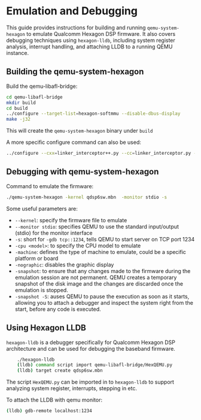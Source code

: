 # Emulation and Debugging

This guide provides instructions for building and running `qemu-system-hexagon` to emulate Qualcomm Hexagon DSP firmware. It also covers debugging techniques using `hexagon-lldb`, including system register analysis, interrupt handling, and attaching LLDB to a running QEMU instance. 

## Building the qemu-system-hexagon
Build the qemu-libafl-bridge:
```bash
cd qemu-libafl-bridge
mkdir build
cd build
../configure --target-list=hexagon-softmmu --disable-dbus-display
make -j32
```
This will create the `qemu-system-hexagon` binary under `build`

A more specific configure command can also be used:
```bash
../configure --cxx=linker_interceptor++.py --cc=linker_interceptor.py --as-shared-lib --target-list=hexagon-softmmu --disable-slirp --enable-fdt=internal --audio-drv-list= --disable-alsa --disable-attr --disable-auth-pam --disable-dbus-display --disable-bochs --disable-bpf --disable-brlapi --disable-bsd-user --disable-bzip2 --disable-capstone --disable-cap-ng --disable-canokey --disable-cloop --disable-cocoa --disable-coreaudio --disable-curl --disable-curses --disable-dmg --disable-docs --disable-dsound --disable-fuse --disable-fuse-lseek --disable-gcrypt --disable-gettext --disable-gio --disable-glusterfs --disable-gnutls --disable-gtk --disable-guest-agent --disable-guest-agent-msi --disable-hvf --disable-iconv --disable-jack --disable-keyring --disable-kvm --disable-libdaxctl --disable-libiscsi --disable-libnfs --disable-libpmem --disable-libssh --disable-libudev --disable-libusb --disable-linux-aio --disable-linux-io-uring --disable-linux-user --disable-live-block-migration --disable-lzfse --disable-lzo --disable-l2tpv3 --disable-malloc-trim --disable-mpath --disable-multiprocess --disable-netmap --disable-nettle --disable-numa --disable-nvmm --disable-opengl --disable-oss --disable-pa --disable-parallels --disable-png --disable-pvrdma --disable-qcow1 --disable-qed --disable-qga-vss --disable-rbd --disable-rdma --disable-replication --disable-sdl --disable-sdl-image --disable-seccomp --disable-selinux --disable-slirp-smbd --disable-smartcard --disable-snappy --disable-sndio --disable-sparse --disable-spice --disable-spice-protocol --disable-tools --disable-tpm --disable-usb-redir --disable-user --disable-u2f --disable-vde --disable-vdi --disable-vduse-blk-export --disable-vhost-crypto --disable-vhost-kernel --disable-vhost-net --disable-vhost-user-blk-server --disable-vhost-vdpa --disable-virglrenderer --disable-virtfs --disable-vmnet --disable-vnc --disable-vnc-jpeg --disable-vnc-sasl --disable-vte --disable-vvfat --disable-whpx --disable-xen --disable-xen-pci-passthrough --disable-xkbcommon --disable-zstd
```

## Debugging with qemu-system-hexagon
Command to emulate the firmware:
```bash
./qemu-system-hexagon -kernel qdsp6sw.mbn  -monitor stdio -s
```

Some useful parameters are:
- `--kernel`: specify the firmware file to emulate
- `--monitor stdio`: specifies QEMU to use the standard input/output (stdio) for the monitor interface
- `-s`: short for `-gdb tcp::1234`, tells QEMU to start server on TCP port 1234
- `-cpu <model>`: to specify the CPU model to emulate
- `-machine`: defines the type of machine to emulate, could be a specific platform or board
- `-nographic`: disables the graphic display
- `-snapshot`: to ensure that any changes made to the firmware during the emulation session are not permanent. QEMU creates a temporary snapshot of the disk image and the changes are discarded once the emulation is stopped.
- `-snapshot -S`: auses QEMU to pause the execution as soon as it starts, allowing you to attach a debugger and inspect the system right from the start, before any code is executed.

## Using Hexagon LLDB
`hexagon-lldb` is a debugger specifically for Qualcomm Hexagon DSP architecture and can be used for debugging the baseband firmware. 
```bash
    ./hexagon-lldb
    (lldb) command script import qemu-libafl-bridge/HexQEMU.py
    (lldb) target create qdsp6sw.mbn
```
The script `HexQEMU.py` can be imported in to `hexagon-lldb` to support analyzing system register, interrupts, stepping in etc.

To attach the LLDB with qemu monitor:
```bash
(lldb) gdb-remote localhost:1234
```


